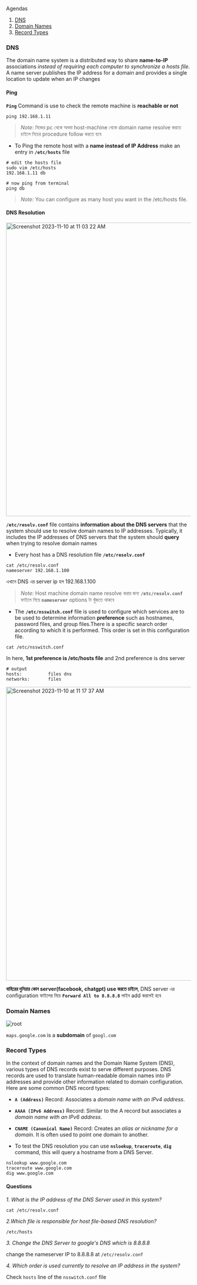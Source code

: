 
Agendas

1. [DNS](#dns)
2. [Domain Names](#domain-names)
3. [Record Types](#record-types )



### DNS

The domain name system is a distributed way to share **name-to-IP** associations _instead of requiring each computer to synchronize a hosts file_. A name server publishes the IP address for a domain and provides a single location to update when an IP changes

#### Ping

**`Ping`** Command is use to check the remote machine is **reachable or not**

```shell
ping 192.168.1.11
```

> _Note:_ নিজের pc থেকে অথবা host-machine থেকে domain name resolve করতে চাইলে নিচের procedure follow করতে হবে 

- To Ping the remote host with a **name instead of IP Address** make an entry in **`/etc/hosts`** file


```shell
# edit the hosts file
sudo vim /etc/hosts
192.168.1.11 db

# now ping from terminal
ping db
```

> _Note:_ You can configure as many host you want in the /etc/hosts file.


#### DNS Resolution

<img width="800" alt="Screenshot 2023-11-10 at 11 03 22 AM" src="https://github.com/Mohsem35/CKA-Certification/assets/58659448/6a7fd81e-9a55-447c-b00c-8d2c4fa4b837">

**`/etc/resolv.conf`** file contains **information about the DNS servers** that the system should use to resolve domain names to IP addresses. Typically, it includes the IP addresses of DNS servers that the system should **query** when trying to resolve domain names


- Every host has a DNS resolution file **`/etc/resolv.conf`**

```shell
cat /etc/resolv.conf
nameserver 192.168.1.100    
```

এখানে DNS এর server ip হল 192.168.1.100

> _Note:_ Host machine domain name resolve করার জন্য **`/etc/resolv.conf`** ফাইলে গিয়ে **`nameserver`** options টা খুঁজতে থাকবে 


- The **`/etc/nsswitch.conf`** file is used to configure which services are to be used to determine information **preference** such as hostnames, password files, and group files.There is a specific search order according to which it is performed. This order is set in this configuration file.


```
cat /etc/nsswitch.conf
```
In  here, **1st preference is /etc/hosts file** and 2nd preference is dns server

```shell
# output
hosts:          files dns
networks:       files
```

<img width="800" alt="Screenshot 2023-11-10 at 11 17 37 AM" src="https://github.com/Mohsem35/CKA-Certification/assets/58659448/050abd80-7bb9-4683-837e-7168a8f14e4a">

**বাহিরের দুনিয়ার কোন server(facebook, chatgpt) use করতে চাইলে**, DNS server এর configuration ফাইলের নিচে **`Forward All to 8.8.8.8`** লাইন add করলেই হবে 


### Domain Names 

![root](https://github.com/Mohsem35/CKA-Certification/assets/58659448/ece1aabb-e23d-40b0-9e2f-9dd92d554167)

`maps.google.com` is a **subdomain** of `googl.com` 

### Record Types

In the context of domain names and the Domain Name System (DNS), various types of DNS records exist to serve different purposes. DNS records are used to translate human-readable domain names into IP addresses and provide other information related to domain configuration. Here are some common DNS record types:


- **`A (Address)`** Record: Associates a _domain name with an IPv4 address_.

- **`AAAA (IPv6 Address)`** Record: Similar to the A record but associates a _domain name with an IPv6 address_.
- **`CNAME (Canonical Name)`** Record: Creates an _alias or nickname for a domain_. It is often used to point one domain to another.


- To test the DNS resolution you can use **`nslookup`**, **`traceroute`**, **`dig`** command, this will query a hostname from a DNS Server.

```shell
nslookup www.google.com
traceroute www.google.com
dig www.google.com
```



#### Questions

_1. What is the IP address of the DNS Server used in this system?_

`cat /etc/resolv.conf`

_2.Which file is responsible for host file-based DNS resolution?_

`/etc/hosts`

_3. Change the DNS Server to google's DNS which is 8.8.8.8_

change the nameserver IP to 8.8.8.8 at `/etc/resolv.conf`

_4. Which order is used currently to resolve an IP address in the system?_

Check `hosts` line of the `nsswitch.conf` file 